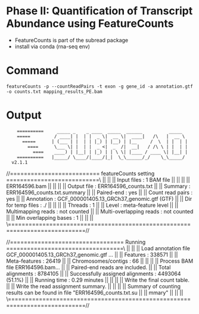 # Phase II: Quantification of Transcript Abundance using FeatureCounts

- FeatureCounts is part of the subread package
- install via conda (rna-seq env)

# Command 

	featureCounts -p --countReadPairs -t exon -g gene_id -a annotation.gtf -o counts.txt mapping_results_PE.bam

# Output


        ==========     _____ _    _ ____  _____  ______          _____  
        =====         / ____| |  | |  _ \|  __ \|  ____|   /\   |  __ \ 
          =====      | (___ | |  | | |_) | |__) | |__     /  \  | |  | |
            ====      \___ \| |  | |  _ <|  _  /|  __|   / /\ \ | |  | |
              ====    ____) | |__| | |_) | | \ \| |____ / ____ \| |__| |
        ==========   |_____/ \____/|____/|_|  \_\______/_/    \_\_____/
	  v2.1.1

//========================== featureCounts setting ===========================\\
||                                                                            ||
||             Input files : 1 BAM file                                       ||
||                                                                            ||
||                           ERR164596.bam                                    ||
||                                                                            ||
||             Output file : ERR164596_counts.txt                             ||
||                 Summary : ERR164596_counts.txt.summary                     ||
||              Paired-end : yes                                              ||
||        Count read pairs : yes                                              ||
||              Annotation : GCF_000001405.13_GRCh37_genomic.gtf (GTF)        ||
||      Dir for temp files : ./                                               ||
||                                                                            ||
||                 Threads : 1                                                ||
||                   Level : meta-feature level                               ||
||      Multimapping reads : not counted                                      ||
|| Multi-overlapping reads : not counted                                      ||
||   Min overlapping bases : 1                                                ||
||                                                                            ||
\\============================================================================//

//================================= Running ==================================\\
||                                                                            ||
|| Load annotation file GCF_000001405.13_GRCh37_genomic.gtf ...               ||
||    Features : 338571                                                       ||
||    Meta-features : 26419                                                   ||
||    Chromosomes/contigs : 66                                                ||
||                                                                            ||
|| Process BAM file ERR164596.bam...                                          ||
||    Paired-end reads are included.                                          ||
||    Total alignments : 8784105                                              ||
||    Successfully assigned alignments : 4493064 (51.1%)                      ||
||    Running time : 0.29 minutes                                             ||
||                                                                            ||
|| Write the final count table.                                               ||
|| Write the read assignment summary.                                         ||
||                                                                            ||
|| Summary of counting results can be found in file "ERR164596_counts.txt.su  ||
|| mmary"                                                                     ||
||                                                                            ||
\\============================================================================//

